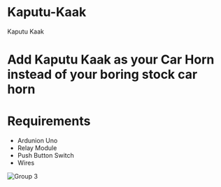 # Kaputu-Kaak
Kaputu Kaak 

# Add Kaputu Kaak as your Car Horn instead of your boring stock car horn

# Requirements
* Ardunion Uno
* Relay Module
* Push Button Switch
* Wires


![Group 3](https://user-images.githubusercontent.com/39989150/162696920-06c4db83-4852-418d-9651-bd7ab021c972.png)
